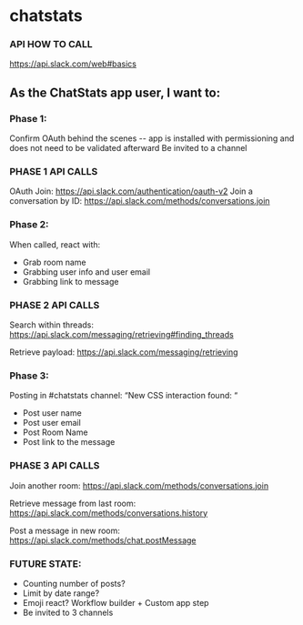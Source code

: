 # chatstats

### API HOW TO CALL

https://api.slack.com/web#basics 

## As the ChatStats app user, I want to:

### Phase 1:
Confirm OAuth behind the scenes -- app is installed with permissioning and does not need to be validated afterward
Be invited to a channel

### PHASE 1 API CALLS

OAuth Join: https://api.slack.com/authentication/oauth-v2 
Join a conversation by ID: https://api.slack.com/methods/conversations.join

### Phase 2: 
When called, react with: 
- Grab room name 
- Grabbing user info and user email
- Grabbing link to message

### PHASE 2 API CALLS

Search within threads: https://api.slack.com/messaging/retrieving#finding_threads

Retrieve payload: https://api.slack.com/messaging/retrieving 

### Phase 3:
Posting in #chatstats channel:
“New CSS interaction found: “
- Post user name 
- Post user email 
- Post Room Name 
- Post link to the message

### PHASE 3 API CALLS

Join another room: https://api.slack.com/methods/conversations.join

Retrieve message from last room: https://api.slack.com/methods/conversations.history

Post a message in new room: https://api.slack.com/methods/chat.postMessage 

### FUTURE STATE: 
- Counting number of posts? 
- Limit by date range? 
- Emoji react? Workflow builder + Custom app step
- Be invited to 3 channels 
